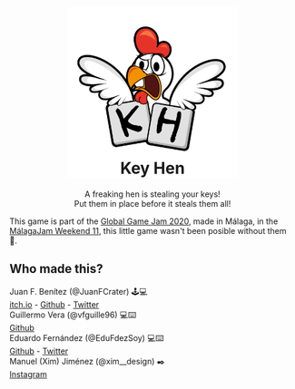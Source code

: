 <p align="center">
<a href="https://globalgamejam.org/2020/games/key-hen-0"><img src="https://raw.githubusercontent.com/EduFdezSoy/key-hen/master/key-hen_logo.png" width="300px" alt="key-hen_logo"></a>
<h1 align="center" style="margin: 20px; margin-top: -50px; text-align: center;">Key Hen
</h1></p>
<p align="center">
A freaking hen is stealing your keys!
<br>
Put them in place before it steals them all!
</p>
  
This game is part of the [Global Game Jam 2020](https://globalgamejam.org/2020/games/key-hen-0), made in M&aacute;laga, in the [MálagaJam Weekend 11](https://malagajam.com/), this little game wasn't been posible without them 💖.

## Who made this?
Juan F. Benítez	(@JuanFCrater) 🕹️💻  
[itch.io](https://juanfcrater.itch.io/) - [Github](https://github.com/JuanFranCrater) - [Twitter](https://twitter.com/JuanFCrater)  
Guillermo Vera (@vfguille96) 💻⌨️  
[Github](https://github.com/vfguille96)  
Eduardo Fernández (@EduFdezSoy) 💻⌨️  
[Github](https://github.com/edufdezsoy) - [Twitter](https://twitter.com/edufdezsoy)  
Manuel (Xim) Jiménez (@xim__design) ✒️  
[Instagram](https://www.instagram.com/xim__design/)  
